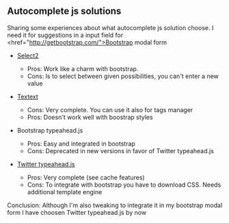 Autocomplete js solutions
-------------------------

Sharing some experiences about what autocomplete js solution choose. I need it for suggestions in a input field for <href="http://getbootstrap.com/">Bootstrap</a> modal form

* <a href="http://ivaynberg.github.io/select2/">Select2</a>
  * Pros: Work like a charm with bootstrap. 
  * Cons: Is to select between given possibilities, you can't enter a new value 

* <a href="http://textextjs.com/">Textext</a>
  * Cons: Very complete. You can use it also for tags manager
  * Pros: Doesn't work well with boostrap styles

* Bootstrap typeahead.js
  * Pros: Easy and integrated in bootstrap
  * Cons: Deprecated in new versions in favor of Twitter typeahead.js

* <a href="http://twitter.github.io/typeahead.js/">Twitter typeahead.js</a> 
  * Pros: Very complete (see cache features)
  * Cons: To integrate with bootstrap you have to download CSS. Needs additional template engine

Conclusion: 
Although I'm also tweaking to integrate it in my bootstrap modal form I have choosen Twitter typeahead.js by now
